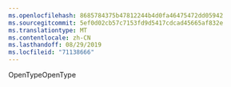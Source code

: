 ```yaml
---
ms.openlocfilehash: 8685784375b47812244b4d0fa46475472dd05942
ms.sourcegitcommit: 5ef0d02cb57c7153fd9d5417cdcad45665af832e
ms.translationtype: MT
ms.contentlocale: zh-CN
ms.lasthandoff: 08/29/2019
ms.locfileid: "71138666"
---
```

<span data-ttu-id="f3c97-101">OpenType</span><span class="sxs-lookup"><span data-stu-id="f3c97-101">OpenType</span></span>